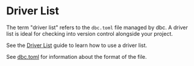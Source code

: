 <!--
Copyright 2025 Columnar Technologies Inc.

Licensed under the Apache License, Version 2.0 (the "License");
you may not use this file except in compliance with the License.
You may obtain a copy of the License at

    http://www.apache.org/licenses/LICENSE-2.0

Unless required by applicable law or agreed to in writing, software
distributed under the License is distributed on an "AS IS" BASIS,
WITHOUT WARRANTIES OR CONDITIONS OF ANY KIND, either express or implied.
See the License for the specific language governing permissions and
limitations under the License.
-->

# Driver List

The term "driver list" refers to the `dbc.toml` file managed by dbc. A driver list is ideal for checking into version control alongside your project.

See the [Driver List](../guides/driver_list.md) guide to learn how to use a driver list.

See [dbc.toml](../reference/dbc.toml.md) for information about the format of the file.
